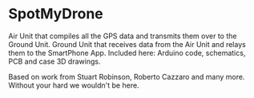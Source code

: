 # SpotMyDrone
Air Unit that compiles all the GPS data and transmits them over to the Ground Unit. Ground Unit that receives data from the Air Unit and relays them to the SmartPhone App. Included here: Arduino code, schematics, PCB and case 3D drawings.

Based on work from Stuart Robinson, Roberto Cazzaro and many more. Without your hard we wouldn't be here.
